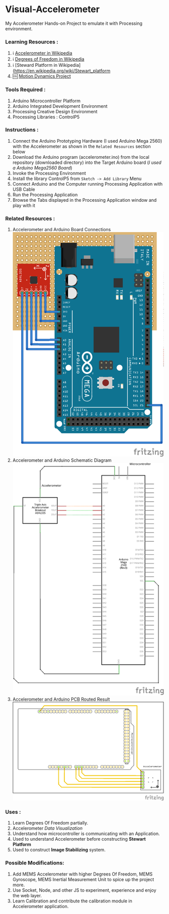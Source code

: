 Visual-Accelerometer
====================

My Accelerometer Hands-on Project to emulate it with Processing environment.

### Learning Resources :

1. :information_source:		[Accelerometer in Wikipedia](https://en.wikipedia.org/wiki/Accelerometer)
2. :information_source:		[Degrees of Freedom in Wikipedia](https://en.wikipedia.org/wiki/Degrees_of_freedom_%28mechanics%29)
3. :information_source:		[Steward Platform in Wikipedia](https://en.wikipedia.org/wiki/Stewart_platform
4. :cool:	[Motion Dynamics Project](http://www.fullmotiondynamics.com/)

### Tools Required :

1. Arduino Microcontroller Platform
2. Arduino Integrated Development Environment
3. Processing Creative Design Environment
4. Processing Libraries : ControlP5

### Instructions :

1. Connect the Arduino Prototyping Hardware (I used Arduino Mega 2560) with the Accelerometer as shown in the `Related Resources` section below
2. Download the Arduino program (accelerometer.ino) from the local repository (downloaded directory) into the Target Arduino board (_I used a Arduino Mega2560 Board_)
3. Invoke the Processing Environment
4. Install the library ControlP5 from `Sketch -> Add Library` Menu
5. Connect Arduino and the Computer running Processing Application with USB Cable
6. Run the Processing Application
7. Browse the Tabs displayed in the Processing Application window and play with it

### Related Resources :

1. Accelerometer and Arduino Board Connections ![Accelerometer & Arduino Board Connections](/Accelerometer_bb.png)
2. Accelerometer and Arduino Schematic Diagram ![Accelerometer & Arduino Schematic Diagram](/Accelerometer_schem.png)
3. Accelerometer and Arduino PCB Routed Result ![Accelerometer & Arduino PCB Routed Result](/Accelerometer_pcb.png)

### Uses :

1. Learn Degrees Of Freedom partially.
2. Accelerometer *Data Visualization*
3. Understand how microcontroller is communicating with an Application.
4. Used to understand Accelerometer before constructing **Stewart Platform**
5. Used to construct **Image Stabilizing** system.

### Possible Modifications:

1. Add  MEMS Accelerometer with higher Degrees Of Freedom, MEMS Gyroscope, MEMS Inertial Measurement Unit to spice up the project more.
2. Use Socket, Node, and other JS to experiment, experience and enjoy the web layer.
3. Learn Calibration and contribute the calibration module in Accelerometer application.

